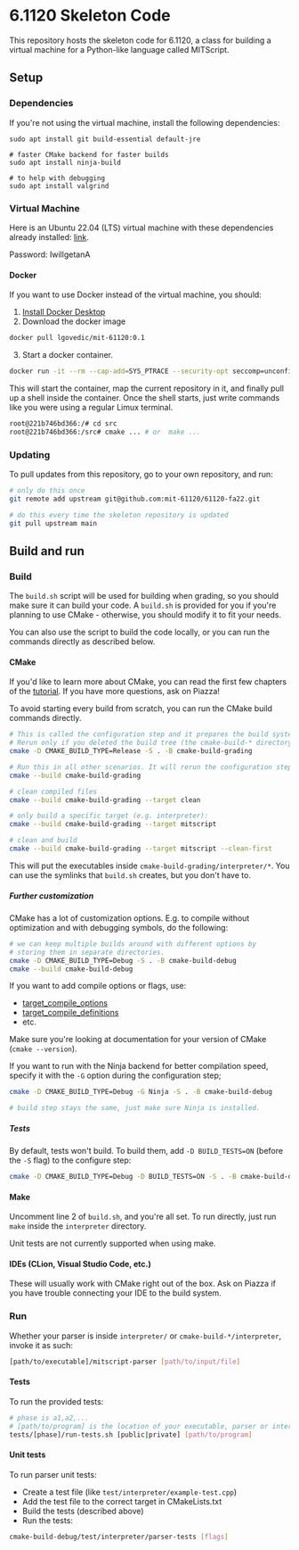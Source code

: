 # 6.1120 Skeleton Code

This repository hosts the skeleton code for 6.1120, a class for building a virtual machine for a Python-like language called MITScript.

## Setup

### Dependencies

If you're not using the virtual machine, install the following dependencies:

```
sudo apt install git build-essential default-jre 

# faster CMake backend for faster builds
sudo apt install ninja-build

# to help with debugging
sudo apt install valgrind
```

### Virtual Machine

Here is an Ubuntu 22.04 (LTS) virtual machine with these dependencies already installed:
[link](https://drive.google.com/file/d/1kr1b8pTCcWag4sDHVnenqPYmEgCJgLYU/view?usp=sharing).

Password: IwillgetanA
#### Docker

If you want to use Docker instead of the virtual machine, you should:
1. [Install Docker Desktop](https://docs.docker.com/get-docker/)
2. Download the docker image
```sh
docker pull lgovedic/mit-61120:0.1
```
3. Start a docker container.
```sh
docker run -it --rm --cap-add=SYS_PTRACE --security-opt seccomp=unconfined --name=61120 --mount type=bind,source=${PWD},target=/src lgovedic/mit-61120:0.1 bash
```
This will start the container, map the current repository in it, and
finally pull up a shell inside the container.
Once the shell starts, just write commands like you were using a regular
Limux terminal.

```sh
root@221b746bd366:/# cd src
root@221b746bd366:/src# cmake ... # or  make ...
```

### Updating

To pull updates from this repository, go to your own repository, and run:

```sh
# only do this once
git remote add upstream git@github.com:mit-61120/61120-fa22.git

# do this every time the skeleton repository is updated
git pull upstream main
```

## Build and run
### Build
The `build.sh` script will be used for building when grading,
so you should make sure it can build your code.
A `build.sh` is provided for you if you're planning to use CMake -
otherwise, you should modify it to fit your needs. 

You can also use the script to build the code locally, or you can
run the commands directly as described below.
#### CMake
If you'd like to learn more about CMake, you can read the first
few chapters of the [tutorial](https://cmake.org/cmake/help/latest/guide/tutorial/index.html).
If you have more questions, ask on Piazza!

To avoid starting every build from scratch, you can run the CMake build commands directly.

```sh
# This is called the configuration step and it prepares the build system inside cmake-build-grading.
# Rerun only if you deleted the build tree (the cmake-build-* directory), or if you want to change CMake options (-D etc.)
cmake -D CMAKE_BUILD_TYPE=Release -S . -B cmake-build-grading

# Run this in all other scenarios. It will rerun the configuration step, and then perform the incremental build
cmake --build cmake-build-grading

# clean compiled files
cmake --build cmake-build-grading --target clean

# only build a specific target (e.g. interpreter):
cmake --build cmake-build-grading --target mitscript

# clean and build
cmake --build cmake-build-grading --target mitscript --clean-first
```

This will put the executables inside `cmake-build-grading/interpreter/*`.
You can use the symlinks that `build.sh` creates, but you don't have to.

##### Further customization
CMake has a lot of customization options. E.g. to compile without optimization
and with debugging symbols, do the following:
```sh
# we can keep multiple builds around with different options by 
# storing them in separate directories. 
cmake -D CMAKE_BUILD_TYPE=Debug -S . -B cmake-build-debug
cmake --build cmake-build-debug
```

If you want to add compile options or flags, use:
- [target_compile_options](https://cmake.org/cmake/help/latest/command/target_compile_options.html) 
- [target_compile_definitions](https://cmake.org/cmake/help/latest/command/target_compile_definitions.html)
- etc.

Make sure you're looking at documentation for your version of CMake (`cmake --version`).

If you want to run with the Ninja backend for better compilation speed,
specify it with the `-G` option during the configuration step;
```sh
cmake -D CMAKE_BUILD_TYPE=Debug -G Ninja -S . -B cmake-build-debug

# build step stays the same, just make sure Ninja is installed.
```
##### Tests
By default, tests won't build.
To build them, add `-D BUILD_TESTS=ON` (before the `-S` flag) to the configure step:
```sh
cmake -D CMAKE_BUILD_TYPE=Debug -D BUILD_TESTS=ON -S . -B cmake-build-debug
```

#### Make
Uncomment line 2 of `build.sh`, and you're all set. To run directly,
just run `make` inside the `interpreter` directory. 

Unit tests are not currently supported when using make.

#### IDEs (CLion, Visual Studio Code, etc.)

These will usually work with CMake right out of the box.
Ask on Piazza if you have trouble connecting your IDE to the build system.

### Run

Whether your parser is inside `interpreter/` or `cmake-build-*/interpreter`, invoke it as such:

```sh
[path/to/executable]/mitscript-parser [path/to/input/file]
```

#### Tests

To run the provided tests:

```sh
# phase is a1,a2,...
# [path/to/program] is the location of your executable, parser or interpreter
tests/[phase]/run-tests.sh [public|private] [path/to/program]
```

#### Unit tests

To run parser unit tests:

- Create a test file (like `test/interpreter/example-test.cpp`)
- Add the test file to the correct target in CMakeLists.txt
- Build the tests (described above)
- Run the tests:
```sh
cmake-build-debug/test/interpreter/parser-tests [flags]
```
